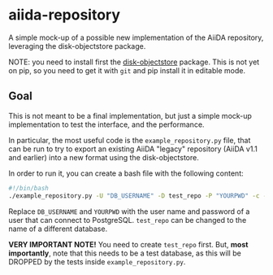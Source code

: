 # aiida-repository

A simple mock-up of a possible new implementation of the AiiDA repository,
leveraging the disk-objectstore package.

NOTE: you need to install first the [disk-objectstore](https://github.com/giovannipizzi/disk-objectstore) package.
This is not yet on pip, so you need to get it with `git` and pip install it
in editable mode.

## Goal
This is not meant to be a final implementation, but just a simple mock-up
implementation to test the interface, and the performance.

In particular, the most useful code is the `example_repository.py` file,
that can be run to try to export an existing AiiDA "legacy" repository (AiiDA v1.1 and earlier) into a new format using the disk-objectstore.

In order to run it, you can create a bash file with the following content:
```bash
#!/bin/bash
./example_repository.py -U "DB_USERNAME" -D test_repo -P "YOURPWD" -c -r ~/.aiida/repositories/aiidadb/repository/ -C "$@"
```

Replace `DB_USERNAME` and `YOURPWD` with the user name and password of a user that can connect to PostgreSQL.
`test_repo` can be changed to the name of a different database.

**VERY IMPORTANT NOTE!** You need to create `test_repo` first. But, **most importantly**,
note that this needs to be a test database, as this will be DROPPED by the tests inside
`example_repository.py`.
